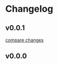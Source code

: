 # Changelog


## v0.0.1

[compare changes](https://undefined/undefined/compare/v1.0.1...v0.0.1)

## v0.0.0

